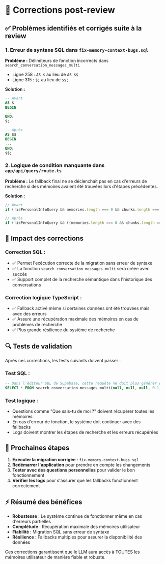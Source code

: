 # 🔧 Corrections post-review

## ✅ Problèmes identifiés et corrigés suite à la review

### 1. **Erreur de syntaxe SQL** dans `fix-memory-context-bugs.sql`

**Problème :** Délimiteurs de fonction incorrects dans `search_conversation_messages_multi`
- Ligne 258 : `AS $` au lieu de `AS $$`  
- Ligne 315 : `$;` au lieu de `$$;`

**Solution :**
```sql
-- Avant
AS $
BEGIN
...
END;
$;

-- Après  
AS $$
BEGIN
...
END;
$$;
```

### 2. **Logique de condition manquante** dans `app/api/query/route.ts`

**Problème :** Le fallback final ne se déclenchait pas en cas d'erreurs de recherche si des mémoires avaient été trouvées lors d'étapes précédentes.

**Solution :**
```typescript
// Avant
if (!isPersonalInfoQuery && memories.length === 0 && chunks.length === 0 && ((memoriesCount.count ?? 0) > 0)) {

// Après
if (!isPersonalInfoQuery && ((memories.length === 0 && chunks.length === 0) || searchErrors.length > 0) && ((memoriesCount.count ?? 0) > 0)) {
```

## 🎯 Impact des corrections

### Correction SQL :
- ✅ Permet l'exécution correcte de la migration sans erreur de syntaxe
- ✅ La fonction `search_conversation_messages_multi` sera créée avec succès
- ✅ Support complet de la recherche sémantique dans l'historique des conversations

### Correction logique TypeScript :
- ✅ Fallback activé même si certaines données ont été trouvées mais avec des erreurs
- ✅ Assure une récupération maximale des mémoires en cas de problèmes de recherche
- ✅ Plus grande résilience du système de recherche

## 🔍 Tests de validation

Après ces corrections, les tests suivants doivent passer :

### Test SQL :
```sql
-- Dans l'éditeur SQL de Supabase, cette requête ne doit plus générer d'erreur :
SELECT * FROM search_conversation_messages_multi(null, null, null, 0.1, 5);
```

### Test logique :
- Questions comme "Que sais-tu de moi ?" doivent récupérer toutes les mémoires
- En cas d'erreur de fonction, le système doit continuer avec des fallbacks
- Logs doivent montrer les étapes de recherche et les erreurs récupérées

## 🚀 Prochaines étapes

1. **Exécuter la migration corrigée** : `fix-memory-context-bugs.sql`
2. **Redémarrer l'application** pour prendre en compte les changements
3. **Tester avec des questions personnelles** pour valider le bon fonctionnement
4. **Vérifier les logs** pour s'assurer que les fallbacks fonctionnent correctement

## ⚡ Résumé des bénéfices

- **Robustesse** : Le système continue de fonctionner même en cas d'erreurs partielles
- **Complétude** : Récupération maximale des mémoires utilisateur  
- **Fiabilité** : Migration SQL sans erreur de syntaxe
- **Résilience** : Fallbacks multiples pour assurer la disponibilité des données

Ces corrections garantissent que le LLM aura accès à TOUTES les mémoires utilisateur de manière fiable et robuste.
